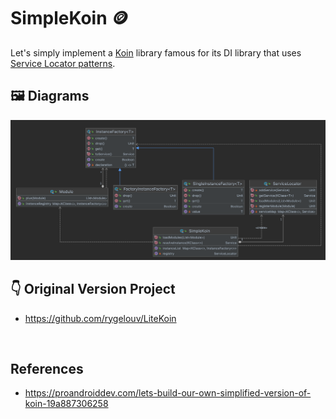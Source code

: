 # SimpleKoin 🪙
Let's simply implement a [Koin](https://github.com/InsertKoinIO/koin) library famous for its DI library that uses [Service Locator patterns](https://en.wikipedia.org/wiki/Service_locator_pattern).
<br/>

## 🖼 Diagrams

![diagram](https://github.com/hongbeomi/SimpleKoin/blob/master/diagrams.png)

## 👇 Original Version Project

- https://github.com/rygelouv/LiteKoin

<br/>

## References
- https://proandroiddev.com/lets-build-our-own-simplified-version-of-koin-19a887306258

